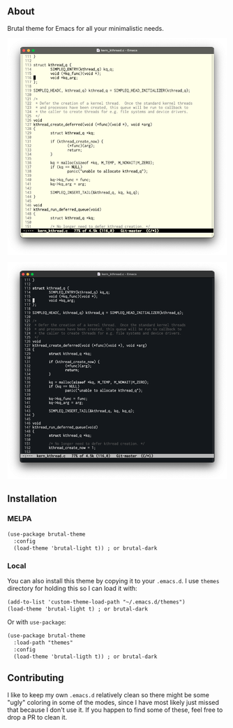 ## About

Brutal theme for Emacs for all your minimalistic needs.

![Brutal Light](/img/brutal-light.png)

![Brutal Dark](/img/brutal-dark.png)

## Installation

### MELPA

``` elisp
(use-package brutal-theme
  :config
  (load-theme 'brutal-light t)) ; or brutal-dark
```

### Local

You can also install this theme by copying it to your `.emacs.d`. I use `themes`
directory for holding this so I can load it with: 

``` elisp
(add-to-list 'custom-theme-load-path "~/.emacs.d/themes")
(load-theme 'brutal-light t) ; or brutal-dark
```

Or with `use-package`:

``` elisp
(use-package brutal-theme
  :load-path "themes"
  :config
  (load-theme 'brutal-ligth t)) ; or brutal-dark
```

## Contributing

I like to keep my own `.emacs.d` relatively clean so there might be some "ugly"
coloring in some of the modes, since I have most likely just missed that because
I don't use it. If you happen to find some of these, feel free to drop a PR to clean
it.
